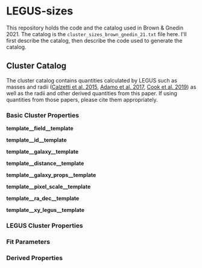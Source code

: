 # LEGUS-sizes
This repository holds the code and the catalog used in Brown & Gnedin 2021. The catalog is the `cluster_sizes_brown_gnedin_21.txt` file here. I'll first describe the catalog, then describe the code used to generate the catalog.

## Cluster Catalog
The cluster catalog contains quantities calculated by LEGUS such as masses and 
radii ([Calzetti et al. 2015](https://ui.adsabs.harvard.edu/abs/2015AJ....149...51C/abstract), [Adamo et al. 2017](https://ui.adsabs.harvard.edu/abs/2017ApJ...841..131A/abstract), [Cook et al. 2019](https://ui.adsabs.harvard.edu/abs/2019MNRAS.484.4897C/abstract)) as well as the radii and other derived quantities from this paper. If using quantities from those papers, please cite them appropriately.

### Basic Cluster Properties

__template__field__template__

__template__id__template__

__template__galaxy__template__

__template__distance__template__

__template__galaxy_props__template__

__template__pixel_scale__template__

__template__ra_dec__template__

__template__xy_legus__template__


### LEGUS Cluster Properties

### Fit Parameters

### Derived Properties
